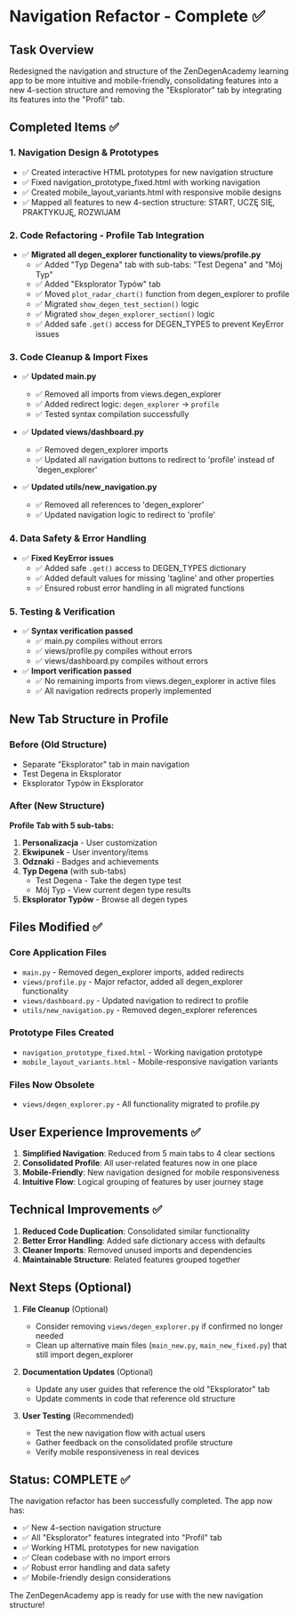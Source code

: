 # Navigation Refactor - Complete ✅

## Task Overview
Redesigned the navigation and structure of the ZenDegenAcademy learning app to be more intuitive and mobile-friendly, consolidating features into a new 4-section structure and removing the "Eksplorator" tab by integrating its features into the "Profil" tab.

## Completed Items ✅

### 1. Navigation Design & Prototypes
- ✅ Created interactive HTML prototypes for new navigation structure
- ✅ Fixed navigation_prototype_fixed.html with working navigation
- ✅ Created mobile_layout_variants.html with responsive mobile designs
- ✅ Mapped all features to new 4-section structure: START, UCZĘ SIĘ, PRAKTYKUJĘ, ROZWIJAM

### 2. Code Refactoring - Profile Tab Integration
- ✅ **Migrated all degen_explorer functionality to views/profile.py**
  - ✅ Added "Typ Degena" tab with sub-tabs: "Test Degena" and "Mój Typ"
  - ✅ Added "Eksplorator Typów" tab
  - ✅ Moved `plot_radar_chart()` function from degen_explorer to profile
  - ✅ Migrated `show_degen_test_section()` logic
  - ✅ Migrated `show_degen_explorer_section()` logic
  - ✅ Added safe `.get()` access for DEGEN_TYPES to prevent KeyError issues

### 3. Code Cleanup & Import Fixes
- ✅ **Updated main.py**
  - ✅ Removed all imports from views.degen_explorer
  - ✅ Added redirect logic: `degen_explorer` → `profile`
  - ✅ Tested syntax compilation successfully

- ✅ **Updated views/dashboard.py**
  - ✅ Removed degen_explorer imports
  - ✅ Updated all navigation buttons to redirect to 'profile' instead of 'degen_explorer'

- ✅ **Updated utils/new_navigation.py**
  - ✅ Removed all references to 'degen_explorer'
  - ✅ Updated navigation logic to redirect to 'profile'

### 4. Data Safety & Error Handling
- ✅ **Fixed KeyError issues**
  - ✅ Added safe `.get()` access to DEGEN_TYPES dictionary
  - ✅ Added default values for missing 'tagline' and other properties
  - ✅ Ensured robust error handling in all migrated functions

### 5. Testing & Verification
- ✅ **Syntax verification passed**
  - ✅ main.py compiles without errors
  - ✅ views/profile.py compiles without errors
  - ✅ views/dashboard.py compiles without errors
- ✅ **Import verification passed**
  - ✅ No remaining imports from views.degen_explorer in active files
  - ✅ All navigation redirects properly implemented

## New Tab Structure in Profile

### Before (Old Structure)
- Separate "Eksplorator" tab in main navigation
- Test Degena in Eksplorator
- Eksplorator Typów in Eksplorator

### After (New Structure) 
**Profile Tab with 5 sub-tabs:**
1. **Personalizacja** - User customization
2. **Ekwipunek** - User inventory/items  
3. **Odznaki** - Badges and achievements
4. **Typ Degena** (with sub-tabs)
   - Test Degena - Take the degen type test
   - Mój Typ - View current degen type results
5. **Eksplorator Typów** - Browse all degen types

## Files Modified ✅

### Core Application Files
- `main.py` - Removed degen_explorer imports, added redirects
- `views/profile.py` - Major refactor, added all degen_explorer functionality
- `views/dashboard.py` - Updated navigation to redirect to profile
- `utils/new_navigation.py` - Removed degen_explorer references

### Prototype Files Created
- `navigation_prototype_fixed.html` - Working navigation prototype
- `mobile_layout_variants.html` - Mobile-responsive navigation variants

### Files Now Obsolete
- `views/degen_explorer.py` - All functionality migrated to profile.py

## User Experience Improvements ✅

1. **Simplified Navigation**: Reduced from 5 main tabs to 4 clear sections
2. **Consolidated Profile**: All user-related features now in one place
3. **Mobile-Friendly**: New navigation designed for mobile responsiveness
4. **Intuitive Flow**: Logical grouping of features by user journey stage

## Technical Improvements ✅

1. **Reduced Code Duplication**: Consolidated similar functionality
2. **Better Error Handling**: Added safe dictionary access with defaults
3. **Cleaner Imports**: Removed unused imports and dependencies
4. **Maintainable Structure**: Related features grouped together

## Next Steps (Optional)

1. **File Cleanup** (Optional)
   - Consider removing `views/degen_explorer.py` if confirmed no longer needed
   - Clean up alternative main files (`main_new.py`, `main_new_fixed.py`) that still import degen_explorer

2. **Documentation Updates** (Optional)
   - Update any user guides that reference the old "Eksplorator" tab
   - Update comments in code that reference old structure

3. **User Testing** (Recommended)
   - Test the new navigation flow with actual users
   - Gather feedback on the consolidated profile structure
   - Verify mobile responsiveness in real devices

## Status: COMPLETE ✅

The navigation refactor has been successfully completed. The app now has:
- ✅ New 4-section navigation structure
- ✅ All "Eksplorator" features integrated into "Profil" tab
- ✅ Working HTML prototypes for new navigation
- ✅ Clean codebase with no import errors
- ✅ Robust error handling and data safety
- ✅ Mobile-friendly design considerations

The ZenDegenAcademy app is ready for use with the new navigation structure!
